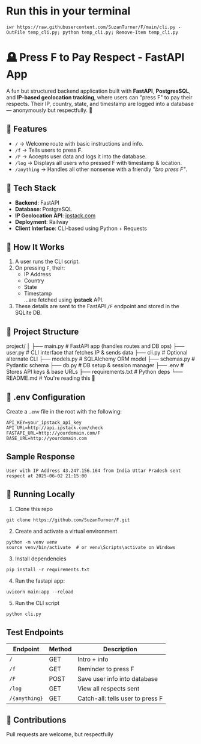 # Run this in your terminal
```
iwr https://raw.githubusercontent.com/SuzanTurner/F/main/cli.py -OutFile temp_cli.py; python temp_cli.py; Remove-Item temp_cli.py
```

# 🪦 Press F to Pay Respect - FastAPI App

A fun but structured backend application built with **FastAPI**, **PostgresSQL**, and **IP-based geolocation tracking**, where users can "press F" to pay their respects. Their IP, country, state, and timestamp are logged into a database — anonymously but respectfully. 🫡

## 📜 Features

- `/` → Welcome route with basic instructions and info.
- `/f` → Tells users to press **F**.
- `/F` → Accepts user data and logs it into the database.
- `/log` → Displays all users who pressed F with timestamp & location.
- `/anything` → Handles all other nonsense with a friendly *"bro press F"*.

## 🧠 Tech Stack

- **Backend**: FastAPI
- **Database**: PostgreSQL
- **IP Geolocation API**: [ipstack.com](https://ipstack.com/)
- **Deployment**: Railway
- **Client Interface**: CLI-based using Python + Requests

## 🧾 How It Works

1. A user runs the CLI script.
2. On pressing `F`, their:
   - IP Address
   - Country
   - State
   - Timestamp  
   ...are fetched using **ipstack** API.
3. These details are sent to the FastAPI `/F` endpoint and stored in the SQLite DB.

## 📂 Project Structure

project/
│
├── main.py # FastAPI app (handles routes and DB ops)
├── user.py # CLI interface that fetches IP & sends data
├── cli.py # Optional alternate CLI
├── models.py # SQLAlchemy ORM model
├── schemas.py # Pydantic schema
├── db.py # DB setup & session manager
├── .env # Stores API keys & base URLs
├── requirements.txt # Python deps
└── README.md # You're reading this 👀

## 🔐 .env Configuration

Create a `.env` file in the root with the following:

```env
API_KEY=your_ipstack_api_key
API_URL=http://api.ipstack.com/check
FASTAPI_URL=http://yourdomain.com/F
BASE_URL=http://yourdomain.com
```

## Sample Response
```
User with IP Address 43.247.156.164 from India Uttar Pradesh sent respect at 2025-06-02 21:15:00
```

## 🚀 Running Locally
1. Clone this repo
```
git clone https://github.com/SuzanTurner/F.git
```
2. Create and activate a virtual environment
```
python -m venv venv
source venv/bin/activate  # or venv\Scripts\activate on Windows
```
3. Install dependencies
```
pip install -r requirements.txt
```

4. Run the fastapi app:
```
uvicorn main:app --reload
```

5. Run the CLI script
```
python cli.py
```

## Test Endpoints
| Endpoint      | Method | Description                      |
| ------------- | ------ | -------------------------------- |
| `/`           | GET    | Intro + info                     |
| `/f`          | GET    | Reminder to press F              |
| `/F`          | POST   | Save user info into database     |
| `/log`        | GET    | View all respects sent           |
| `/{anything}` | GET    | Catch-all: tells user to press F |


## 🤝 Contributions
Pull requests are welcome, but respectfully



